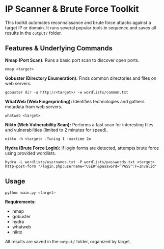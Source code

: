 # IP Scanner & Brute Force Toolkit

This toolkit automates reconnaissance and brute force attacks against a target IP or domain. It runs several popular tools in sequence and saves all results in the `output/` folder.

## Features & Underlying Commands

**Nmap (Port Scan):**
Runs a basic port scan to discover open ports.

```
nmap <target>
```

**Gobuster (Directory Enumeration):**
Finds common directories and files on web servers.

```
gobuster dir -u http://<target>/ -w wordlists/common.txt
```

**WhatWeb (Web Fingerprinting):**
Identifies technologies and gathers metadata from web servers.

```
whatweb <target>
```

**Nikto (Web Vulnerability Scan):**
Performs a fast scan for interesting files and vulnerabilities (limited to 2 minutes for speed).

```
nikto -h <target> -Tuning 1 -maxtime 2m
```

**Hydra (Brute Force Login):**
If login forms are detected, attempts brute force using provided wordlists.

```
hydra -L wordlists/usernames.txt -P wordlists/passwords.txt <target> http-post-form "/login.php:username=^USER^&password=^PASS^:F=Invalid"
```

## Usage

```bash
python main.py <target>
```

**Requirements:**

- nmap
- gobuster
- hydra
- whatweb
- nikto

All results are saved in the `output/` folder, organized by target.
